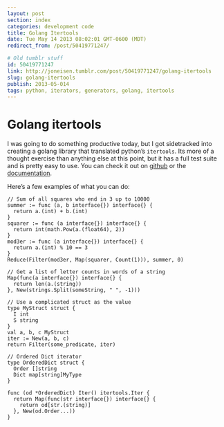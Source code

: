 ```yaml
---
layout: post
section: index
categories: development code
title: Golang Itertools
date: Tue May 14 2013 08:02:01 GMT-0600 (MDT)
redirect_from: /post/50419771247/

# Old tumblr stuff
id: 50419771247
link: http://joneisen.tumblr.com/post/50419771247/golang-itertools
slug: golang-itertools
publish: 2013-05-014
tags: python, iterators, generators, golang, itertools
---
```



# Golang itertools

I was going to do something productive today, but I got sidetracked into creating a golang library that translated python’s `itertools`. Its more of a thought exercise than anything else at this point, but it has a full test suite and is pretty easy to use. You can check it out on [github](http://github.com/yanatan16/itertools) or the [documentation](http://godoc.org/github.com/yanatan16/itertools).

Here’s a few examples of what you can do:

    // Sum of all squares who end in 3 up to 10000
    summer := func (a, b interface{}) interface{} {
      return a.(int) + b.(int)
    }
    squarer := func (a interface{}) interface{} {
      return int(math.Pow(a.(float64), 2))
    }
    mod3er := func (a interface{}) interface{} {
      return a.(int) % 10 == 3
    }
    Reduce(Filter(mod3er, Map(squarer, Count(1))), summer, 0)

    // Get a list of letter counts in words of a string
    Map(func(a interface{}) interface{} {
      return len(a.(string))
    }, New(strings.Split(someString, " ", -1)))

    // Use a complicated struct as the value
    type MyStruct struct {
      I int
      S string
    }
    val a, b, c MyStruct
    iter := New(a, b, c)
    return Filter(some_predicate, iter)

    // Ordered Dict iterator
    type OrderedDict struct {
      Order []string
      Dict map[string]MyType
    }

    func (od *OrderedDict) Iter() itertools.Iter {
      return Map(func(str interface{}) interface{} {
        return od[str.(string)]
      }, New(od.Order...))
    }

